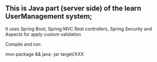 This is Java part (server side) of the learn UserManagement system;
-
It uses Spring Boot, Spring MVC Rest controllers, Spring Security and Aspects for 
apply custom validation 

Compile and run:

mvn package && java -jar target/XXX



